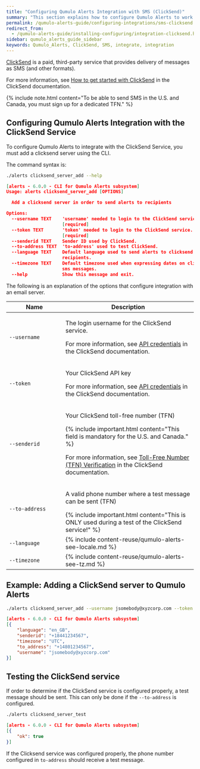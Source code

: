```yaml
---
title: "Configuring Qumulo Alerts Integration with SMS (ClickSend)"
summary: "This section explains how to configure Qumulo Alerts to work with SMS by using the ClickSend service."
permalink: /qumulo-alerts-guide/configuring-integrations/sms-clicksend.html
redirect_from:
  - /qumulo-alerts-guide/installing-configuring/integration-clicksend.html
sidebar: qumulo_alerts_guide_sidebar
keywords: Qumulo_Alerts, ClickSend, SMS, integrate, integration
---
```


[ClickSend](https://www.clicksend.com/en/) is a paid, third-party service that provides delivery of messages as SMS (and other formats). 

For more information, see [How to get started with ClickSend](https://help.clicksend.com/article/3pp05c4fcs-how-to-get-started-with-clicksend) in the ClickSend documentation.

{% include note.html content="To be able to send SMS in the U.S. and Canada, you must sign up for a dedicated TFN." %}

## Configuring Qumulo Alerts Integration with the ClickSend Service

To configure Qumulo Alerts to integrate with the ClickSend Service, you must add a clicksend server using the CLI.

The command syntax is:

```bash
./alerts clicksend_server_add --help
```
```json
[alerts - 6.0.0 - CLI for Qumulo Alerts subsystem]
Usage: alerts clicksend_server_add [OPTIONS]

  Add a clicksend server in order to send alerts to recipients

Options:
  --username TEXT    'username' needed to login to the ClickSend service.
                     [required]
  --token TEXT       'token' needed to login to the ClickSend service.
                     [required]
  --senderid TEXT    Sender ID used by ClickSend.
  --to-address TEXT  'to-address' used to test ClickSend.
  --language TEXT    Default language used to send alerts to clicksend
                     recipients.
  --timezone TEXT    Default timezone used when expressing dates on clicksend
                     sms messages.
  --help             Show this message and exit.

```

The following is an explanation of the options that configure integration with an email server.

<table>
  <colgroup>
    <col span="1" style="width: 30%;">
    <col span="1" style="width: 70%;">
  </colgroup>
<thead>
  <tr>
    <th>Name</th>
    <th>Description</th>
  </tr>
</thead>
<tbody>
  <tr>
    <td><code>--username</code></td>
    <td>
      <p>The login username for the ClickSend service.</p>
      <p>For more information, see <a href="https://help.clicksend.com/article/dghaoyf7tg-api-credentials">API credentials</a> in the ClickSend documentation.</p>
    </td>
  </tr> 
  <tr>
    <td><code>--token</code></td>
    <td>
      <p>Your ClickSend API key</p>
      <p>For more information, see <a href="https://help.clicksend.com/article/dghaoyf7tg-api-credentials">API credentials</a> in the ClickSend documentation.</p>
    </td>
  </tr> 
  <tr>
    <td><code>--senderid</code></td>
    <td>
      <p>Your ClickSend toll-free number (TFN)</p>
      {% include important.html content="This field is mandatory for the U.S. and Canada." %}
      <p>For more information, see <a href="https://help.clicksend.com/article/b06v2x81sy-toll-free-number-tfn-verification">Toll-Free Number (TFN) Verification</a> in the ClickSend documentation.</p>
    </td>
  </tr>
  <tr>
    <td><code>--to-address</code></td>
    <td>
      <p>A valid phone number where a test message can be sent (TFN)</p>
      {% include important.html content="This is ONLY used during a test of the ClickSend service!" %}
    </td>
  </tr>
  <tr>
    <td><code>--language</code></td>
    <td>
      {% include content-reuse/qumulo-alerts-see-locale.md %}
    </td>
  </tr>
  <tr>
    <td><code>--timezone</code></td>
    <td>
      {% include content-reuse/qumulo-alerts-see-tz.md %}
    </td>
  </tr>
</tbody>
</table>
  
## Example: Adding a ClickSend server to Qumulo Alerts
  
```bash
./alerts clicksend_server_add --username jsomebody@xyzcorp.com --token 12345678-ABCDEFGH-12345678-ABCDEFGH --senderid "+18441234567" --to-address "+14801234567"
```
```json
[alerts - 6.0.0 - CLI for Qumulo Alerts subsystem]
[{
    "language": "en_GB",
    "senderid": "+18441234567",
    "timezone": "UTC",
    "to_address": "+14801234567",
    "username": "jsomebody@xyzcorp.com"
}]
```
## Testing the ClickSend service

If order to determine if the ClickSend service is configured properly, a test message should be sent.
This can only be done if the `--to-address` is configured.
  
```bash
./alerts clicksend_server_test
```
```json
[alerts - 6.0.0 - CLI for Qumulo Alerts subsystem]
[{
    "ok": true
}]
```
If the Clicksend service was configured properly, the phone number configured in `to-address` should receive a test message.
